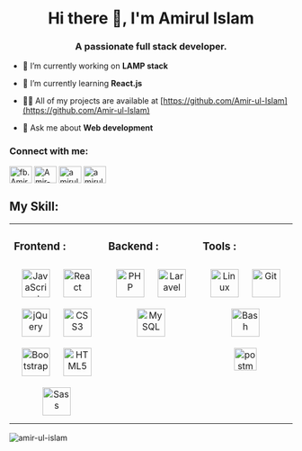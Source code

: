 <h1 align="center">Hi there 👋, I'm Amirul Islam</h1>
<h3 align="center">A passionate full stack developer.</h3>

<!-- <p align="left"> <img src="https://komarev.com/ghpvc/?username=Amir-ul-Islam&label=Profile%20views&color=0e75b6&style=flat" alt="Amir-ul-Islam" /> </p> -->

- 🔭 I’m currently working on **LAMP stack**

- 🌱 I’m currently learning **React.js**

- 👨‍💻 All of my projects are available at [https://github.com/Amir-ul-Islam](https://github.com/Amir-ul-Islam)

- 💬 Ask me about **Web development**

<h3 align="left">Connect with me:</h3>
<p align="left">
<a href="https://fb.com/fb.Amirul" target="blank"><img align="center" src="https://raw.githubusercontent.com/rahuldkjain/github-profile-readme-generator/master/src/images/icons/Social/facebook.svg" alt="fb.Amirul" height="30" width="40" /></a>
<a href="https://linkedin.com/in/Amir-ul-Islam" target="blank"><img align="center" src="https://raw.githubusercontent.com/rahuldkjain/github-profile-readme-generator/master/src/images/icons/Social/linked-in-alt.svg" alt="Amir-ul-Islam" height="30" width="40" /></a>
<a href="https://twitter.com/tw_Amirul" target="blank"><img align="center" src="https://raw.githubusercontent.com/rahuldkjain/github-profile-readme-generator/master/src/images/icons/Social/twitter.svg" alt="amirul_is_" height="30" width="40" /></a>
<a href="https://instagram.com/insta_Amirul" target="blank"><img align="center" src="https://raw.githubusercontent.com/rahuldkjain/github-profile-readme-generator/master/src/images/icons/Social/instagram.svg" alt="amirul_is_" height="30" width="40" /></a>
</p>


## My Skill:
<table><tr><td valign="top" width="33%">

### Frontend :
<div align="center">
<a href="https://www.javascript.com/" target="_blank"><img style="margin: 10px" src="https://profilinator.rishav.dev/skills-assets/javascript-original.svg" alt="JavaScript" height="50" /></a>
<a href="https://reactjs.org/" target="_blank"><img style="margin: 10px" src="https://profilinator.rishav.dev/skills-assets/react-original-wordmark.svg" alt="React" height="50" /></a>
<a href="https://jquery.com/" target="_blank"><img style="margin: 10px" src="https://profilinator.rishav.dev/skills-assets/jquery.png" alt="jQuery" height="50" /></a>
<a href="https://www.w3schools.com/css/" target="_blank"><img style="margin: 10px" src="https://profilinator.rishav.dev/skills-assets/css3-original-wordmark.svg" alt="CSS3" height="50" /></a>
<a href="https://getbootstrap.com/" target="_blank"><img style="margin: 10px" src="https://profilinator.rishav.dev/skills-assets/bootstrap-plain.svg" alt="Bootstrap" height="50" /></a>
<a href="https://en.wikipedia.org/wiki/HTML5" target="_blank"><img style="margin: 10px" src="https://profilinator.rishav.dev/skills-assets/html5-original-wordmark.svg" alt="HTML5" height="50" /></a>
<a href="https://sass-lang.com/" target="_blank"><img style="margin: 10px" src="https://profilinator.rishav.dev/skills-assets/sass-original.svg" alt="Sass" height="50" /></a>
</div>

</td><td valign="top" width="33%">


### Backend :
<div align="center">
<a href="https://www.php.net/" target="_blank"><img style="margin: 10px" src="https://profilinator.rishav.dev/skills-assets/php-original.svg" alt="PHP" height="50" /></a>
<a href="https://laravel.com/" target="_blank"><img style="margin: 10px" src="https://profilinator.rishav.dev/skills-assets/laravel-plain-wordmark.svg" alt="Laravel" height="50" /></a>
<a href="https://www.mysql.com/" target="_blank"><img style="margin: 10px" src="https://profilinator.rishav.dev/skills-assets/mysql-original-wordmark.svg" alt="MySQL" height="50" /></a>
</div>

</td><td valign="top" width="33%">


### Tools :
<div align="center">
<a href="https://www.linux.org/" target="_blank"><img style="margin: 10px" src="https://profilinator.rishav.dev/skills-assets/linux-original.svg" alt="Linux" height="50" /></a>
<a href="https://git-scm.com/" target="_blank"><img style="margin: 10px" src="https://profilinator.rishav.dev/skills-assets/git-scm-icon.svg" alt="Git" height="50" /></a>
<a href="https://www.gnu.org/software/bash/" target="_blank"><img style="margin: 10px" src="https://upload.wikimedia.org/wikipedia/commons/thumb/4/4b/Bash_Logo_Colored.svg/1200px-Bash_Logo_Colored.svg.png" alt="Bash" height="50" /></a>
</br>
<a href="https://postman.com" target="_blank" rel="noreferrer"> <img style="margin: 10px" src="https://www.vectorlogo.zone/logos/getpostman/getpostman-icon.svg" alt="postman" width="40" height="40"/> </a>
</div> 
</td></tr></table>



<p><img align="left" src="https://github-readme-stats.vercel.app/api/top-langs?username=amir-ul-islam&show_icons=true&title_color=ffffff&icon_color=bb2acf&text_color=daf7dc&locale=en&layout=compact&bg_color=151515" alt="amir-ul-islam" /></p>


<!-- <p>&nbsp;<img align="center" src="https://github-readme-stats.vercel.app/api?username=Amir-ul-Islam&show_icons=true&title_color=ffffff&icon_color=bb2acf&text_color=daf7dc&locale=en&bg_color=151515" alt="Amir-ul-Islam" /></p> -->


